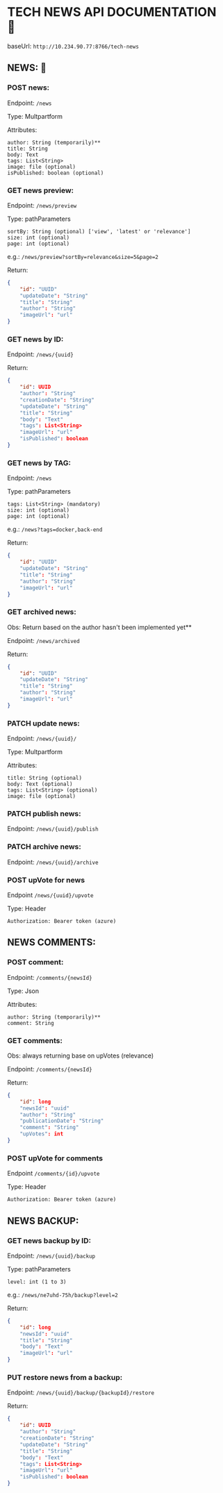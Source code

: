# TECH NEWS API DOCUMENTATION 📃

baseUrl: `http://10.234.90.77:8766/tech-news`


## NEWS: 📰

### POST news:
Endpoint: `/news`

Type: Multpartform

Attributes:

    author: String (temporarily)**
    title: String
    body: Text
    tags: List<String>
    image: file (optional)
    isPublished: boolean (optional)


### GET news preview:
Endpoint: `/news/preview`

Type: pathParameters

    sortBy: String (optional) ['view', 'latest' or 'relevance']
    size: int (optional)
    page: int (optional)

e.g.: `/news/preview?sortBy=relevance&size=5&page=2`

Return:
```json
{ 
    "id": "UUID"
    "updateDate": "String"
    "title": "String"
    "author": "String" 
    "imageUrl": "url"
}
```

### GET news by ID:     
Endpoint: `/news/{uuid}`

Return:
```json
{
    "id": UUID
    "author": "String" 
    "creationDate": "String"
    "updateDate": "String"
    "title": "String"
    "body": "Text"
    "tags": List<String>
    "imageUrl": "url"
    "isPublished": boolean
}
```


### GET news by TAG:    
Endpoint: `/news`

Type: pathParameters
    
    tags: List<String> (mandatory)
    size: int (optional)
    page: int (optional)

e.g.: `/news?tags=docker,back-end`

Return:
```json
{
    "id": "UUID"
    "updateDate": "String"
    "title": "String"
    "author": "String" 
    "imageUrl": "url"
}
```


### GET archived news: 
Obs: Return based on the author hasn't been implemented yet**
    
Endpoint: `/news/archived`

Return: 
```json
{
    "id": "UUID"
    "updateDate": "String"
    "title": "String"
    "author": "String" 
    "imageUrl": "url"
}
```


### PATCH update news:  
Endpoint: `/news/{uuid}/`

Type: Multpartform
    
Attributes:

    title: String (optional)
    body: Text (optional)
    tags: List<String> (optional)
    image: file (optional) 


### PATCH publish news:
Endpoint: `/news/{uuid}/publish`


### PATCH archive news: 
Endpoint: `/news/{uuid}/archive`

### POST upVote for news
Endpoint `/news/{uuid}/upvote`

Type: Header

    Authorization: Bearer token (azure)


## NEWS COMMENTS:

### POST comment:
Endpoint: `/comments/{newsId}`

Type: Json

Attributes: 
    
    author: String (temporarily)**
    comment: String


### GET comments:
Obs: always returning base on upVotes (relevance)

Endpoint: `/comments/{newsId}`

Return:
```json
{
    "id": long
    "newsId": "uuid"
    "author": "String"
    "publicationDate": "String"
    "comment": "String"
    "upVotes": int
}
```

### POST upVote for comments
Endpoint `/comments/{id}/upvote`

Type: Header

    Authorization: Bearer token (azure)


## NEWS BACKUP:

### GET news backup by ID:
Endpoint: `/news/{uuid}/backup`

Type: pathParameters

    level: int (1 to 3)
        
e.g.: `/news/ne7uhd-75h/backup?level=2`

Return: 
```json
{
    "id": long
    "newsId": "uuid"
    "title": "String"
    "body": "Text"
    "imageUrl": "url"
}
```
            
### PUT restore news from a backup:
Endpoint: `/news/{uuid}/backup/{backupId}/restore`

Return:
```json
{
    "id": UUID
    "author": "String" 
    "creationDate": "String"
    "updateDate": "String"
    "title": "String"
    "body": "Text"
    "tags": List<String>
    "imageUrl": "url"
    "isPublished": boolean
} 
```
    
